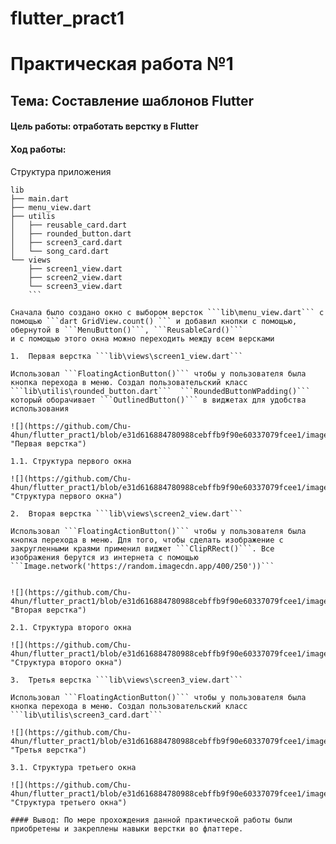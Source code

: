 # flutter_pract1

# Практическая работа №1
## Тема: Составление шаблонов Flutter

#### Цель работы: отработать верстку в Flutter
#### Ход работы:
Структура приложения
```
lib
├── main.dart
├── menu_view.dart
├── utilis
│   ├── reusable_card.dart
│   ├── rounded_button.dart
│   ├── screen3_card.dart
│   └── song_card.dart
└── views
    ├── screen1_view.dart
    ├── screen2_view.dart
    └── screen3_view.dart
    ```

Сначала было создано окно с выбором версток ```lib\menu_view.dart``` с помощью ```dart GridView.count() ``` и добавил кнопки с помощью, обернутой в ```MenuButton()```, ```ReusableCard()```
и с помощью этого окна можно переходить между всем версками

1.	Первая верстка ```lib\views\screen1_view.dart```

Использовал ```FloatingActionButton()``` чтобы у пользователя была кнопка перехода в меню. Создал пользовательский класс ```lib\utilis\rounded_button.dart```  ```RoundedButtonWPadding()``` который оборачивает ```OutlinedButton()``` в виджетах для удобства использования 

![](https://github.com/Chu-4hun/flutter_pract1/blob/e31d616884780988cebffb9f90e60337079fcee1/images/v1.png "Первая верстка")

1.1. Структура первого окна

![](https://github.com/Chu-4hun/flutter_pract1/blob/e31d616884780988cebffb9f90e60337079fcee1/images/v1_1.png "Структура первого окна")

2.	Вторая верстка ```lib\views\screen2_view.dart```

Использовал ```FloatingActionButton()``` чтобы у пользователя была кнопка перехода в меню. Для того, чтобы сделать изображение с закругленными краями применил виджет ```ClipRRect()```. Все изображения берутся из интернета c помощью ```Image.network('https://random.imagecdn.app/400/250'))```


![](https://github.com/Chu-4hun/flutter_pract1/blob/e31d616884780988cebffb9f90e60337079fcee1/images/v2.png "Вторая верстка")

2.1. Структура второго окна

![](https://github.com/Chu-4hun/flutter_pract1/blob/e31d616884780988cebffb9f90e60337079fcee1/images/v2_2.png "Структура второго окна")

3.	Третья верстка ```lib\views\screen3_view.dart```

Использовал ```FloatingActionButton()``` чтобы у пользователя была кнопка перехода в меню. Создал пользовательский класс ```lib\utilis\screen3_card.dart```

![](https://github.com/Chu-4hun/flutter_pract1/blob/e31d616884780988cebffb9f90e60337079fcee1/images/v3.png "Третья верстка")

3.1. Структура третьего окна

![](https://github.com/Chu-4hun/flutter_pract1/blob/e31d616884780988cebffb9f90e60337079fcee1/images/v3_3.png "Структура третьего окна")

#### Вывод: По мере прохождения данной практической работы были приобретены и закреплены навыки верстки во флаттере.
